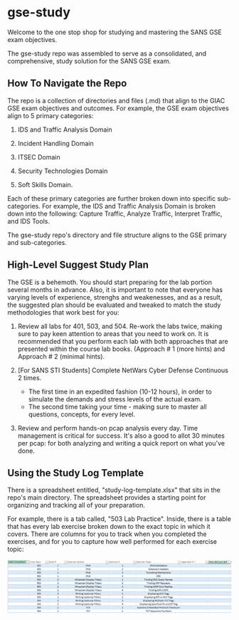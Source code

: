 # gse-study
Welcome to the one stop shop for studying and mastering the SANS GSE exam objectives.

The gse-study repo was assembled to serve as a consolidated, and comprehensive, study solution for the SANS GSE exam.

## How To Navigate the Repo

The repo is a collection of directories and files (.md) that align to the GIAC GSE exam objectives and outcomes.  For example, the GSE exam objectives align to 5 primary categories:  

1. IDS and Traffic Analysis Domain

2. Incident Handling Domain

3. ITSEC Domain

4. Security Technologies Domain

5. Soft Skills Domain.  

Each of these primary categories are further broken down into specific sub-categories.  For example, the IDS and Traffic Analysis Domain is broken down into the following:  Capture Traffic, Analyze Traffic, Interpret Traffic, and IDS Tools.

The gse-study repo's directory and file structure aligns to the GSE primary and sub-categories.

## High-Level Suggest Study Plan

The GSE is a behemoth.  You should start preparing for the lab portion several months in advance.  Also, it is important to note that everyone has varying levels of experience, strenghs and weakenesses, and as a result, the suggested plan should be evaluated and tweaked to match the study methodologies that work best for you:

1. Review all labs for 401, 503, and 504. Re-work the labs twice, making sure to pay keen attention to areas that you need to work on.  It is recommended that you perform each lab with both approaches that are presented within the course lab books. (Approach # 1 (more hints) and Approach # 2 (minimal hints).

2. [For SANS STI Students] Complete NetWars Cyber Defense Continuous 2 times.
	- The first time in an expedited fashion (10-12 hours), in order to simulate the demands and stress levels of the actual exam. 
	- The second  time taking your time - making sure to master all questions, concepts, for every level.
	
3. Review and perform hands-on pcap analysis every day.  Time management is critical for success.  It's also a good to allot 30 minutes per pcap: for both analyzing and writing a quick report on what you've done.

## Using the Study Log Template

There is a spreadsheet entitled, "study-log-template.xlsx" that sits in the repo's main directory.  The spreadsheet provides a starting point for organizing and tracking all of your preparation.

For example, there is a tab called, "503 Lab Practice".  Inside, there is a table that has every lab exercise broken down to the exact topic in which it covers.  There are columns for you to track when you completed the exercises, and for you to capture how well performed for each exercise topic:

![Study Template](/Other/screenshots/study-template.PNG?raw=true "Study Template")



